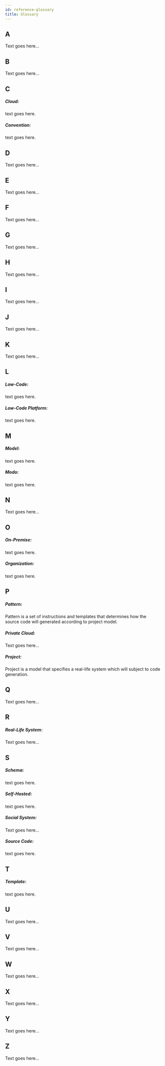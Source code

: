 ```yaml
---
id: reference-glossary
title: Glossary
---
```


<a id="aHeaderMenuAnchor" data-header-menu="Docs"></a>

## A

Text goes here...

## B

Text goes here...

## C

##### Cloud:
text goes here.

##### Convention:
text goes here.

## D

Text goes here...

## E

Text goes here...

## F

Text goes here...

## G

Text goes here...

## H

Text goes here...

## I

Text goes here...

## J

Text goes here...

## K

Text goes here...

## L

##### Low-Code:
text goes here.

##### Low-Code Platform:
text goes here.

## M

##### Model:
text goes here.

##### Modo:
text goes here.

## N

Text goes here...

## O

##### On-Premise:
text goes here.

##### Organization:
text goes here.

## P

##### Pattern:
Pattern is a set of instructions and templates that determines how the source code will generated according to project model.

##### Private Cloud:
Text goes here...

##### Project:
Project is a model that specifies a real-life system which will subject to code generation.

## Q

Text goes here...

## R

##### Real-Life System:
Text goes here...

## S

##### Schema:
text goes here.

##### Self-Hosted:
text goes here.

##### Social System:
Text goes here...

##### Source Code:
text goes here.

## T

##### Template:
text goes here.

## U

Text goes here...

## V

Text goes here...

## W

Text goes here...

## X

Text goes here...

## Y

Text goes here...

## Z

Text goes here...